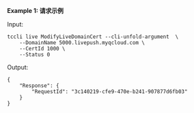 **Example 1: 请求示例**



Input: 

```
tccli live ModifyLiveDomainCert --cli-unfold-argument  \
    --DomainName 5000.livepush.myqcloud.com \
    --CertId 1000 \
    --Status 0
```

Output: 
```
{
    "Response": {
        "RequestId": "3c140219-cfe9-470e-b241-907877d6fb03"
    }
}
```

